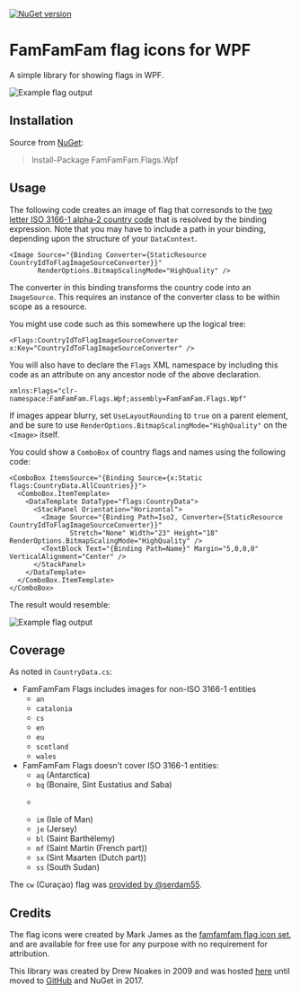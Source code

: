 [![NuGet version](https://img.shields.io/nuget/v/FamFamFam.Flags.Wpf.svg)](https://www.nuget.org/packages/FamFamFam.Flags.Wpf/)

# FamFamFam flag icons for WPF

A simple library for showing flags in WPF.

![Example flag output](flags.png)

## Installation

Source from [NuGet](https://www.nuget.org/packages/FamFamFam.Flags.Wpf/):

> Install-Package FamFamFam.Flags.Wpf

## Usage

The following code creates an image of flag that corresonds to the [two letter ISO 3166-1 alpha-2 country
code](https://en.wikipedia.org/wiki/ISO_3166-1_alpha-2) that is resolved by the binding expression.
Note that you may have to include a path in your binding, depending upon the structure of your `DataContext`.

```xaml
<Image Source="{Binding Converter={StaticResource CountryIdToFlagImageSourceConverter}}"
       RenderOptions.BitmapScalingMode="HighQuality" />
```

The converter in this binding transforms the country code into an `ImageSource`.
This requires an instance of the converter class to be within scope as a resource.

You might use code such as this somewhere up the logical tree:

```xaml
<Flags:CountryIdToFlagImageSourceConverter x:Key="CountryIdToFlagImageSourceConverter" />
```

You will also have to declare the `Flags` XML namespace by including this code as an attribute on any ancestor node of the above declaration.

```xaml
xmlns:Flags="clr-namespace:FamFamFam.Flags.Wpf;assembly=FamFamFam.Flags.Wpf"
```

If images appear blurry, set `UseLayoutRounding` to `true` on a parent element, and be sure to use
`RenderOptions.BitmapScalingMode="HighQuality"` on the `<Image>` itself.

You could show a `ComboBox` of country flags and names using the following code:

```xaml
<ComboBox ItemsSource="{Binding Source={x:Static flags:CountryData.AllCountries}}">
  <ComboBox.ItemTemplate>
    <DataTemplate DataType="flags:CountryData">
      <StackPanel Orientation="Horizontal">
        <Image Source="{Binding Path=Iso2, Converter={StaticResource CountryIdToFlagImageSourceConverter}}"
               Stretch="None" Width="23" Height="18" RenderOptions.BitmapScalingMode="HighQuality" />
        <TextBlock Text="{Binding Path=Name}" Margin="5,0,0,0" VerticalAlignment="Center" />
      </StackPanel>
    </DataTemplate>
  </ComboBox.ItemTemplate>
</ComboBox>
```

The result would resemble:

![Example flag output](combobox.png)

## Coverage

As noted in `CountryData.cs`:

* FamFamFam Flags includes images for non-ISO 3166-1 entities
  * `an`
  * `catalonia`
  * `cs`
  * `en`
  * `eu`
  * `scotland`
  * `wales`
* FamFamFam Flags doesn't cover ISO 3166-1 entities:
  * `aq` (Antarctica)
  * `bq` (Bonaire, Sint Eustatius and Saba)
  * ~~~`cw` (Curaçao)~~~
  * `im` (Isle of Man)
  * `je` (Jersey)
  * `bl` (Saint Barthélemy)
  * `mf` (Saint Martin (French part))
  * `sx` (Sint Maarten (Dutch part))
  * `ss` (South Sudan)

The `cw` (Curaçao) flag was [provided by @serdam55](https://github.com/point-platform/famfamfam-flags-wpf/issues/1).

## Credits

The flag icons were created by Mark James as the [famfamfam flag icon set](http://www.famfamfam.com/lab/icons/flags/),
and are available for free use for any purpose with no requirement for attribution.

This library was created by Drew Noakes in 2009 and was hosted [here](https://www.drewnoakes.com/code/wpf/flags/)
until moved to [GitHub](https://github.com/drewnoakes/famfamfam-flags-wpf) and NuGet in 2017.

